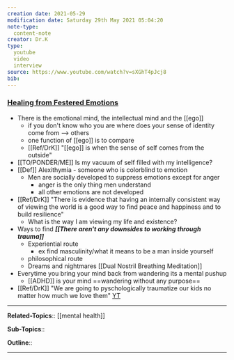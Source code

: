```yaml
---
creation date: 2021-05-29
modification date: Saturday 29th May 2021 05:04:20
note-type: 
  content-note
creator: Dr.K
type:
  youtube
  video
  interview
source: https://www.youtube.com/watch?v=sXGhT4pJcj8
bib:
---
```


### [Healing from Festered Emotions](https://www.youtube.com/watch?v=sXGhT4pJcj8)

- There is the emotional mind, the intellectual mind and the [[ego]]
    - if you don't know who you are where does your sense of identity come from --> others
    - one function of [[ego]] is to compare
    - [[Ref/DrK]] "[[ego]] is when the sense of self comes from the outside"
- [[TO/PONDER/ME]]  Is my vacuum of self filled with my intelligence?
- [[Def]] Alexithymia - someone who is colorblind to emotion
    - Men are socially developed to suppress emotions except for anger
        - anger is the only thing men understand
        - all other emotions are not developed
- [[Ref/DrK]] "There is evidence that having an internally consistent way of viewing the world is a good way to find peace and happiness and to build resilience"
    - What is the way I am viewing my life and existence?
- Ways to find **_[[There aren't any downsides to working through trauma]]_**
    - Experiential route
        - ex find masculinity/what it means to be a man inside yourself
    - philosophical route
    - Dreams and nightmares
[[Dual Nostril Breathing Meditation]]
- Everytime you bring your mind back from wandering its a mental pushup
    - [[ADHD]] is your mind ==wandering without any purpose==
- [[Ref/DrK]] "We are going to pyschologically traumatize our kids no matter how much we love them" [YT](https://youtu.be/sXGhT4pJcj8?t=2602)

---


**Related-Topics**:: [[mental health]]
	
**Sub-Topics**::
	
**Outline**::

--- 


